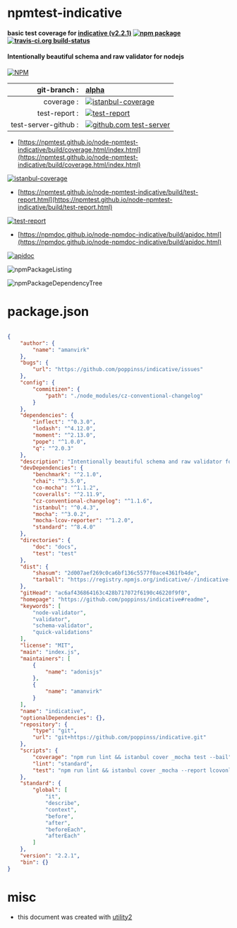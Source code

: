 # npmtest-indicative

#### basic test coverage for  [indicative (v2.2.1)](https://github.com/poppinss/indicative#readme)  [![npm package](https://img.shields.io/npm/v/npmtest-indicative.svg?style=flat-square)](https://www.npmjs.org/package/npmtest-indicative) [![travis-ci.org build-status](https://api.travis-ci.org/npmtest/node-npmtest-indicative.svg)](https://travis-ci.org/npmtest/node-npmtest-indicative)

#### Intentionally beautiful schema and raw validator for nodejs

[![NPM](https://nodei.co/npm/indicative.png?downloads=true&downloadRank=true&stars=true)](https://www.npmjs.com/package/indicative)

| git-branch : | [alpha](https://github.com/npmtest/node-npmtest-indicative/tree/alpha)|
|--:|:--|
| coverage : | [![istanbul-coverage](https://npmtest.github.io/node-npmtest-indicative/build/coverage.badge.svg)](https://npmtest.github.io/node-npmtest-indicative/build/coverage.html/index.html)|
| test-report : | [![test-report](https://npmtest.github.io/node-npmtest-indicative/build/test-report.badge.svg)](https://npmtest.github.io/node-npmtest-indicative/build/test-report.html)|
| test-server-github : | [![github.com test-server](https://npmtest.github.io/node-npmtest-indicative/GitHub-Mark-32px.png)](https://npmtest.github.io/node-npmtest-indicative/build/app/index.html) | | build-artifacts : | [![build-artifacts](https://npmtest.github.io/node-npmtest-indicative/glyphicons_144_folder_open.png)](https://github.com/npmtest/node-npmtest-indicative/tree/gh-pages/build)|

- [https://npmtest.github.io/node-npmtest-indicative/build/coverage.html/index.html](https://npmtest.github.io/node-npmtest-indicative/build/coverage.html/index.html)

[![istanbul-coverage](https://npmtest.github.io/node-npmtest-indicative/build/screenCapture.buildCi.browser.%252Ftmp%252Fbuild%252Fcoverage.lib.html.png)](https://npmtest.github.io/node-npmtest-indicative/build/coverage.html/index.html)

- [https://npmtest.github.io/node-npmtest-indicative/build/test-report.html](https://npmtest.github.io/node-npmtest-indicative/build/test-report.html)

[![test-report](https://npmtest.github.io/node-npmtest-indicative/build/screenCapture.buildCi.browser.%252Ftmp%252Fbuild%252Ftest-report.html.png)](https://npmtest.github.io/node-npmtest-indicative/build/test-report.html)

- [https://npmdoc.github.io/node-npmdoc-indicative/build/apidoc.html](https://npmdoc.github.io/node-npmdoc-indicative/build/apidoc.html)

[![apidoc](https://npmdoc.github.io/node-npmdoc-indicative/build/screenCapture.buildCi.browser.%252Ftmp%252Fbuild%252Fapidoc.html.png)](https://npmdoc.github.io/node-npmdoc-indicative/build/apidoc.html)

![npmPackageListing](https://npmtest.github.io/node-npmtest-indicative/build/screenCapture.npmPackageListing.svg)

![npmPackageDependencyTree](https://npmtest.github.io/node-npmtest-indicative/build/screenCapture.npmPackageDependencyTree.svg)



# package.json

```json

{
    "author": {
        "name": "amanvirk"
    },
    "bugs": {
        "url": "https://github.com/poppinss/indicative/issues"
    },
    "config": {
        "commitizen": {
            "path": "./node_modules/cz-conventional-changelog"
        }
    },
    "dependencies": {
        "inflect": "^0.3.0",
        "lodash": "^4.12.0",
        "moment": "^2.13.0",
        "pope": "^1.0.0",
        "q": "^2.0.3"
    },
    "description": "Intentionally beautiful schema and raw validator for nodejs",
    "devDependencies": {
        "benchmark": "^2.1.0",
        "chai": "^3.5.0",
        "co-mocha": "^1.1.2",
        "coveralls": "^2.11.9",
        "cz-conventional-changelog": "^1.1.6",
        "istanbul": "^0.4.3",
        "mocha": "^3.0.2",
        "mocha-lcov-reporter": "^1.2.0",
        "standard": "^8.4.0"
    },
    "directories": {
        "doc": "docs",
        "test": "test"
    },
    "dist": {
        "shasum": "2d007aef269c0ca6bf136c5577f0ace4361fb4de",
        "tarball": "https://registry.npmjs.org/indicative/-/indicative-2.2.1.tgz"
    },
    "gitHead": "ac6af436864163c428b717072f6190c46220f9f0",
    "homepage": "https://github.com/poppinss/indicative#readme",
    "keywords": [
        "node-validator",
        "validator",
        "schema-validator",
        "quick-validations"
    ],
    "license": "MIT",
    "main": "index.js",
    "maintainers": [
        {
            "name": "adonisjs"
        },
        {
            "name": "amanvirk"
        }
    ],
    "name": "indicative",
    "optionalDependencies": {},
    "repository": {
        "type": "git",
        "url": "git+https://github.com/poppinss/indicative.git"
    },
    "scripts": {
        "coverage": "npm run lint && istanbul cover _mocha test --bail",
        "lint": "standard",
        "test": "npm run lint && istanbul cover _mocha --report lcovonly -- -R spec test && cat ./coverage/lcov.info | ./node_modules/coveralls/bin/coveralls.js && rm -rf ./coverage"
    },
    "standard": {
        "global": [
            "it",
            "describe",
            "context",
            "before",
            "after",
            "beforeEach",
            "afterEach"
        ]
    },
    "version": "2.2.1",
    "bin": {}
}
```



# misc
- this document was created with [utility2](https://github.com/kaizhu256/node-utility2)
